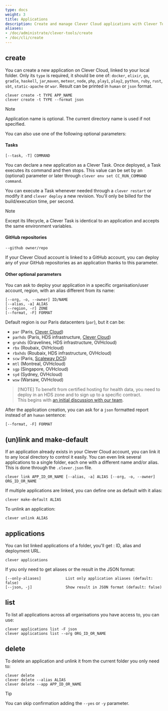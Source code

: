 ```yaml
---
type: docs
weight: 3
title: Applications
description: Create and manage Clever Cloud applications with Clever Tools
aliases:
- /doc/administrate/clever-tools/create
- /doc/cli/create
---
```


## create

You can create a new application on Clever Cloud, linked to your local folder. Only its `type` is required, it should be one of: `docker`, `elixir`, `go`, `gradle`, `haskell`, `jar`,`maven`, `meteor`, `node`, `php`, `play1`, `play2`, `python`, `ruby`, `rust`, `sbt`, `static-apache` or `war`. Result can be printed in `human` or `json` format.

```
clever create -t TYPE APP_NAME
clever create -t TYPE --format json
```

> [!NOTE]
> Application name is optional. The current directory name is used if not specified.

You can also use one of the following optional parameters:

#### Tasks

```
[--task, -T] COMMAND
```

You can declare a new application as a Clever Task. Once deployed, a Task executes its command and then stops. This value can be set by an (optional) parameter or later through `clever env set CC_RUN_COMMAND command`.

You can execute a Task whenever needed through a `clever restart` or modify it and `clever deploy` a new revision. You'll only be billed for the build/execution time, per second.

> [!NOTE]
> Except its lifecycle, a Clever Task is identical to an application and accepts the same environment variables.

#### GitHub repositories

```
--github owner/repo
```

If your Clever Cloud account is linked to a GitHub account, you can deploy any of your GitHub repositories as an application thanks to this parameter.

#### Other optional parameters

You can ask to deploy your application in a specific organisation/user account, region, with an alias different from its name:

```
[--org, -o, --owner] ID/NAME
[--alias, -a] ALIAS
[--region, -r] ZONE
[--format, -F] FORMAT
```

Default region is our Paris datacenters (`par`), but it can be:

- `par` (Paris, [Clever Cloud](https://www.clever-cloud.com/infrastructure/))
- `parhds` (Paris, HDS infrastructure, [Clever Cloud](https://www.clever-cloud.com/infrastructure/))
- `grahds` (Gravelines, HDS infrastructure, OVHcloud)
- `rbx` (Roubaix, OVHcloud)
- `rbxhds` (Roubaix, HDS infrastructure, OVHcloud)
- `scw` (Paris, [Scaleway DC5](https://www.clever-cloud.com/blog/press/2023/01/17/clever-cloud-and-scaleway-join-forces-to-unveil-a-sovereign-european-paas-offering/))
- `mtl` (Montreal, OVHcloud)
- `sgp` (Singapore, OVHcloud)
- `syd` (Sydney, OVHcloud)
- `wsw` (Warsaw, OVHcloud)

> [!NOTE] To benefit from certified hosting for health data, you need to deploy in an HDS zone and to sign up to a specific contract. \
> This begins with [an initial discussion with our team](https://www.clever-cloud.com/fr/hebergement-donnees-de-sante/contact-hds/).

After the application creation, you can ask for a `json` formatted report instead of an `human` sentence:

```
[--format, -F] FORMAT
```

## (un)link and make-default

If an application already exists in your Clever Cloud account, you can link it to any local directory to control it easily. You can even link several applications to a single folder, each one with a different name and/or alias. This is done through the `.clever.json` file.

```
clever link APP_ID_OR_NAME [--alias, -a] ALIAS [--org, -o, --owner] ORG_ID_OR_NAME
```

If multiple applications are linked, you can define one as default with it alias:

```
clever make-default ALIAS
```

To unlink an application:

```
clever unlink ALIAS
```

## applications

You can list linked applications of a folder, you'll get : ID, alias and deployment URL.

```
clever applications
```

If you only need to get aliases or the result in the JSON format:

```
[--only-aliases]           List only application aliases (default: false)
[--json, -j]               Show result in JSON format (default: false)
```

## list

To list all applications across all organisations you have access to, you can use:

```
clever applications list -F json
clever applications list --org ORG_ID_OR_NAME
```

## delete

To delete an application and unlink it from the current folder you only need to:

```
clever delete
clever delete --alias ALIAS
clever delete --app APP_ID_OR_NAME
```

> [!TIP]
> You can skip confirmation adding the `--yes` or `-y` parameter.
